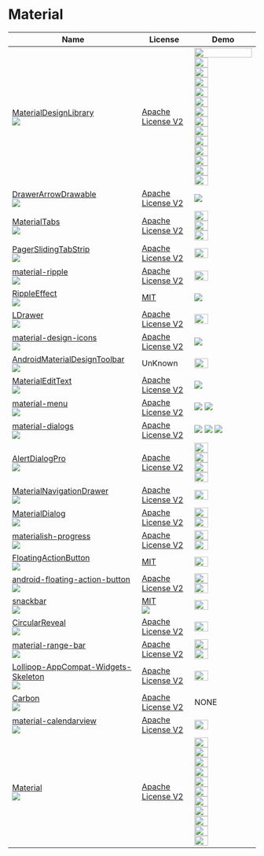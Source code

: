 Material
======================
Name | License | Demo
--- | --- | ---
[MaterialDesignLibrary](https://github.com/navasmdc/MaterialDesignLibrary) <br> [![](http://gh-btns.cjwirth.com/stars/navasmdc/MaterialDesignLibrary)](https://github.com/navasmdc/MaterialDesignLibrary/stargazers) | [Apache License V2](https://www.apache.org/licenses/LICENSE-2.0) |  <img src="/art/MaterialDesignLibrary.png" width="100%"> <img src="/art/MaterialDesignLibrary2.png" width="49%"> <img src="/art/MaterialDesignLibrary3.png" width="49%"> <img src="/art/MaterialDesignLibrary4.png" width="49%"> <img src="/art/MaterialDesignLibrary5.png" width="49%"> <img src="/art/MaterialDesignLibrary6.png" width="49%"> <img src="/art/MaterialDesignLibrary7.png" width="49%"> <img src="/art/MaterialDesignLibrary8.png" width="49%"> <img src="/art/MaterialDesignLibrary9.png" width="49%"> <img src="/art/MaterialDesignLibrary10.png" width="49%"> <img src="/art/MaterialDesignLibrary11.png" width="49%"> <img src="/art/MaterialDesignLibrary12.png" width="49%"> <img src="/art/MaterialDesignLibrary13.png" width="49%"> <img src="/art/MaterialDesignLibrary14.png" width="49%">
[DrawerArrowDrawable](https://github.com/ChrisRenke/DrawerArrowDrawable) <br> [![](http://gh-btns.cjwirth.com/stars/ChrisRenke/DrawerArrowDrawable)](https://github.com/ChrisRenke/DrawerArrowDrawable/stargazers) | [Apache License V2](https://www.apache.org/licenses/LICENSE-2.0) | ![](/art/DrawerArrowDrawable.gif)
[MaterialTabs](https://github.com/neokree/MaterialTabs) <br> [![](http://gh-btns.cjwirth.com/stars/neokree/MaterialTabs)](https://github.com/ChrisRenke/neokree/MaterialTabs) | [Apache License V2](https://www.apache.org/licenses/LICENSE-2.0) | <img src="/art/MaterialTabs.png" width="49%"> <img src="/art/MaterialTabs2.png" width="49%"> <img src="/art/MaterialTabs3.jpeg" width="49%">
[PagerSlidingTabStrip](https://github.com/jpardogo/PagerSlidingTabStrip) <br> [![](http://gh-btns.cjwirth.com/stars/jpardogo/PagerSlidingTabStrip)](https://github.com/ChrisRenke/jpardogo/PagerSlidingTabStrip) | [Apache License V2](https://www.apache.org/licenses/LICENSE-2.0) | <img src="/art/PagerSlidingTabStrip.gif" width="49%">
[material-ripple](https://github.com/balysv/material-ripple) <br> [![](http://gh-btns.cjwirth.com/stars/balysv/material-ripple)](https://github.com/balysv/material-ripple/stargazers) | [Apache License V2](https://www.apache.org/licenses/LICENSE-2.0) | <img src="/art/material-ripple.gif" width="49%">
[RippleEffect](https://github.com/traex/RippleEffect) <br> [![](http://gh-btns.cjwirth.com/stars/traex/RippleEffect)](https://github.com/traex/RippleEffect/stargazers) | [MIT](http://opensource.org/licenses/MIT) | ![](/art/RippleEffect.gif)
[LDrawer](https://github.com/ikimuhendis/LDrawer) <br> [![](http://gh-btns.cjwirth.com/stars/ikimuhendis/LDrawer)](https://github.com/ikimuhendis/LDrawer/stargazers) | [Apache License V2](https://www.apache.org/licenses/LICENSE-2.0) | <img src="/art/LDrawer.gif" width="49%">
[material-design-icons](https://github.com/google/material-design-icons) <br> [![](http://gh-btns.cjwirth.com/stars/google/material-design-icons)](https://github.com/google/material-design-icons/stargazers) | [Apache License V2](https://www.apache.org/licenses/LICENSE-2.0) | ![](/art/material-design-icons.png)
[AndroidMaterialDesignToolbar](https://github.com/tekinarslan/AndroidMaterialDesignToolbar) <br> [![](http://gh-btns.cjwirth.com/stars/tekinarslan/AndroidMaterialDesignToolbar)](https://github.com/tekinarslan/AndroidMaterialDesignToolbar/stargazers) | UnKnown | <img src="/art/AndroidMaterialDesignToolbar.gif" width="49%">
[MaterialEditText](https://github.com/rengwuxian/MaterialEditText) <br> [![](http://gh-btns.cjwirth.com/stars/rengwuxian/MaterialEditText)](https://github.com/rengwuxian/MaterialEditText/stargazers) | [Apache License V2](https://www.apache.org/licenses/LICENSE-2.0) | ![](/art/MaterialEditText.png)
[material-menu](https://github.com/balysv/material-menu) <br> [![](http://gh-btns.cjwirth.com/stars/balysv/material-menu)](https://github.com/balysv/material-menu/stargazers) | [Apache License V2](https://www.apache.org/licenses/LICENSE-2.0) | ![](/art/material-menu.gif) ![](/art/material-menu2.gif)
[material-dialogs](https://github.com/afollestad/material-dialogs) <br> [![](http://gh-btns.cjwirth.com/stars/afollestad/material-dialogs)](https://github.com/afollestad/material-dialogs/stargazers) | [Apache License V2](https://www.apache.org/licenses/LICENSE-2.0) | ![](/art/material-dialogs.webp) ![](/art/material-dialogs2.webp) ![](/art/material-dialogs3.webp)
[AlertDialogPro](https://github.com/fengdai/AlertDialogPro) <br> [![](http://gh-btns.cjwirth.com/stars/fengdai/AlertDialogPro)](https://github.com/fengdai/AlertDialogPro/stargazers) | [Apache License V2](https://www.apache.org/licenses/LICENSE-2.0) | <img src="/art/AlertDialogPro.png" width="49%"> <img src="/art/AlertDialogPro2.png" width="49%"> <img src="/art/AlertDialogPro3.png" width="49%"> <img src="/art/AlertDialogPro4.png" width="49%">
[MaterialNavigationDrawer](https://github.com/neokree/MaterialNavigationDrawer) <br> [![](http://gh-btns.cjwirth.com/stars/neokree/MaterialNavigationDrawer)](https://github.com/neokree/MaterialNavigationDrawer/stargazers) | [Apache License V2](https://www.apache.org/licenses/LICENSE-2.0) | <img src="/art/MaterialNavigationDrawer.png" width="49%">
[MaterialDialog](https://github.com/drakeet/MaterialDialog) <br> [![](http://gh-btns.cjwirth.com/stars/drakeet/MaterialDialog)](https://github.com/drakeet/MaterialDialog/stargazers) | [Apache License V2](https://www.apache.org/licenses/LICENSE-2.0) | <img src="/art/MaterialDialog.png" width="49%"> <img src="/art/MaterialDialog2.png" width="49%">
[materialish-progress](https://github.com/pnikosis/materialish-progress) <br> [![](http://gh-btns.cjwirth.com/stars/pnikosis/materialish-progress)](https://github.com/pnikosis/materialish-progress/stargazers) | [Apache License V2](https://www.apache.org/licenses/LICENSE-2.0) | <img src="/art/materialish-progress.gif" width="49%"> <img src="/art/materialish-progress2.gif" width="49%">
[FloatingActionButton](https://github.com/makovkastar/FloatingActionButton) <br> [![](http://gh-btns.cjwirth.com/stars/makovkastar/FloatingActionButton)](https://github.com/makovkastar/FloatingActionButton/stargazers) | [MIT](http://opensource.org/licenses/MIT) | <img src="/art/FloatingActionButton.gif" width="49%">
[android-floating-action-button](https://github.com/futuresimple/android-floating-action-button) <br> [![](http://gh-btns.cjwirth.com/stars/futuresimple/android-floating-action-button)](https://github.com/futuresimple/android-floating-action-button/stargazers) | [Apache License V2](https://www.apache.org/licenses/LICENSE-2.0) | <img src="/art/android-floating-action-button.gif" width="49%"> <img src="/art/android-floating-action-button.png" width="49%">
[snackbar](https://github.com/nispok/snackbar) <br> [![](http://gh-btns.cjwirth.com/stars/nispok/snackbar)](https://github.com/nispok/snackbar/stargazers) | [MIT](http://opensource.org/licenses/MIT) <br> [![](http://gh-btns.cjwirth.com/stars/aaaaaaaaaa/aaaaaaaaa)](https://github.com/aaaaaaaaaa/aaaaaaaaa/stargazers) | <img src="/art/snackbar.png" width="49%">
[CircularReveal](https://github.com/ozodrukh/CircularReveal) <br> [![](http://gh-btns.cjwirth.com/stars/ozodrukh/CircularReveal)](https://github.com/ozodrukh/CircularReveal/stargazers) | [Apache License V2](https://www.apache.org/licenses/LICENSE-2.0) | <img src="/art/CircularReveal.gif" width="49%">
[material-range-bar](https://github.com/oli107/material-range-bar) <br> [![](http://gh-btns.cjwirth.com/stars/oli107/material-range-bar)](https://github.com/oli107/material-range-bar/stargazers) | [Apache License V2](https://www.apache.org/licenses/LICENSE-2.0) | <img src="/art/material-range-bar.png" width="49%"> <img src="/art/material-range-bar2.png" width="49%">
[Lollipop-AppCompat-Widgets-Skeleton](https://github.com/sachin1092/Lollipop-AppCompat-Widgets-Skeleton) <br> [![](http://gh-btns.cjwirth.com/stars/sachin1092/Lollipop-AppCompat-Widgets-Skeleton)](https://github.com/sachin1092/Lollipop-AppCompat-Widgets-Skeleton/stargazers) | [Apache License V2](https://www.apache.org/licenses/LICENSE-2.0) | <img src="/art/LollipopAppCompatWidgetSkeleton.gif" width="49%">
[Carbon](https://github.com/ZieIony/Carbon) <br> [![](http://gh-btns.cjwirth.com/stars/ZieIony/Carbon)](https://github.com/ZieIony/Carbon/stargazers) | [Apache License V2](https://www.apache.org/licenses/LICENSE-2.0) | NONE
[material-calendarview](https://github.com/prolificinteractive/material-calendarview) <br> [![](http://gh-btns.cjwirth.com/stars/prolificinteractive/material-calendarview)](https://github.com/prolificinteractive/material-calendarview/stargazers) | [Apache License V2](https://www.apache.org/licenses/LICENSE-2.0) | <img src="/art/material-calendarview.gif" width="49%">
[Material](https://github.com/rey5137/material) <br> [![](http://gh-btns.cjwirth.com/stars/rey5137/material)](https://github.com/rey5137/material/stargazers) | [Apache License V2](https://www.apache.org/licenses/LICENSE-2.0) | <img src="/art/Material.gif" width="49%"> <img src="/art/Material2.gif" width="49%"> <img src="/art/Material3.gif" width="49%"> <img src="/art/Material4.gif" width="49%"> <img src="/art/Material5.gif" width="49%"> <img src="/art/Material6.gif" width="49%"> <img src="/art/Material7.gif" width="49%"> <img src="/art/Material8.gif" width="49%"> <img src="/art/Material9.gif" width="49%"> <img src="/art/Material10.gif" width="49%"> <img src="/art/Material11.png" width="49%">
